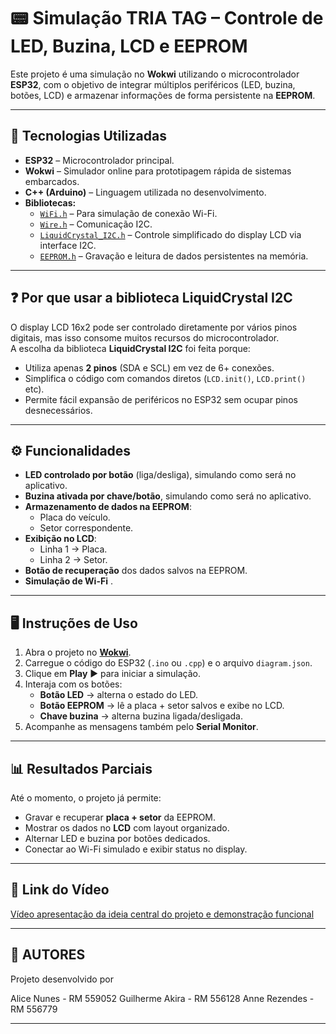 # 📟 Simulação TRIA TAG – Controle de LED, Buzina, LCD e EEPROM

Este projeto é uma simulação no **Wokwi** utilizando o microcontrolador **ESP32**, com o objetivo de integrar múltiplos periféricos (LED, buzina, botões, LCD) e armazenar informações de forma persistente na **EEPROM**.

---

## 🚀 Tecnologias Utilizadas
- **ESP32** – Microcontrolador principal.
- **Wokwi** – Simulador online para prototipagem rápida de sistemas embarcados.
- **C++ (Arduino)** – Linguagem utilizada no desenvolvimento.
- **Bibliotecas:**
  - [`WiFi.h`](https://www.arduino.cc/en/Reference/WiFi) – Para simulação de conexão Wi-Fi.
  - [`Wire.h`](https://www.arduino.cc/en/reference/wire) – Comunicação I2C.
  - [`LiquidCrystal_I2C.h`](https://github.com/johnrickman/LiquidCrystal_I2C) – Controle simplificado do display LCD via interface I2C.
  - [`EEPROM.h`](https://www.arduino.cc/en/Reference/EEPROM) – Gravação e leitura de dados persistentes na memória.

---

## ❓ Por que usar a biblioteca **LiquidCrystal I2C**
O display LCD 16x2 pode ser controlado diretamente por vários pinos digitais, mas isso consome muitos recursos do microcontrolador.  
A escolha da biblioteca **LiquidCrystal I2C** foi feita porque:
- Utiliza apenas **2 pinos** (SDA e SCL) em vez de 6+ conexões.
- Simplifica o código com comandos diretos (`LCD.init()`, `LCD.print()` etc).
- Permite fácil expansão de periféricos no ESP32 sem ocupar pinos desnecessários.

---

## ⚙️ Funcionalidades
- **LED controlado por botão** (liga/desliga), simulando como será no aplicativo.
- **Buzina ativada por chave/botão**, simulando como será no aplicativo.
- **Armazenamento de dados na EEPROM**:
  - Placa do veículo.
  - Setor correspondente.
- **Exibição no LCD**:
  - Linha 1 → Placa.
  - Linha 2 → Setor.
- **Botão de recuperação** dos dados salvos na EEPROM.
- **Simulação de Wi-Fi** .

---

## 🖥️ Instruções de Uso
1. Abra o projeto no **[Wokwi](https://wokwi.com/)**.  
2. Carregue o código do ESP32 (`.ino` ou `.cpp`) e o arquivo `diagram.json`.  
3. Clique em **Play** ▶ para iniciar a simulação.  
4. Interaja com os botões:
   - **Botão LED** → alterna o estado do LED.  
   - **Botão EEPROM** → lê a placa + setor salvos e exibe no LCD.  
   - **Chave buzina** → alterna buzina ligada/desligada.  
5. Acompanhe as mensagens também pelo **Serial Monitor**.

---

## 📊 Resultados Parciais
Até o momento, o projeto já permite:
- Gravar e recuperar **placa + setor** da EEPROM.
- Mostrar os dados no **LCD** com layout organizado.
- Alternar LED e buzina por botões dedicados.
- Conectar ao Wi-Fi simulado e exibir status no display.

---

## 🎥 Link do Vídeo
[Vídeo apresentação da ideia central do projeto e demonstração funcional](https://www.youtube.com/watch?v=V6_2mS8jhyY)

---

## 📌 AUTORES
Projeto desenvolvido por 

Alice Nunes - RM 559052
Guilherme Akira - RM 556128
Anne Rezendes - RM 556779

---

